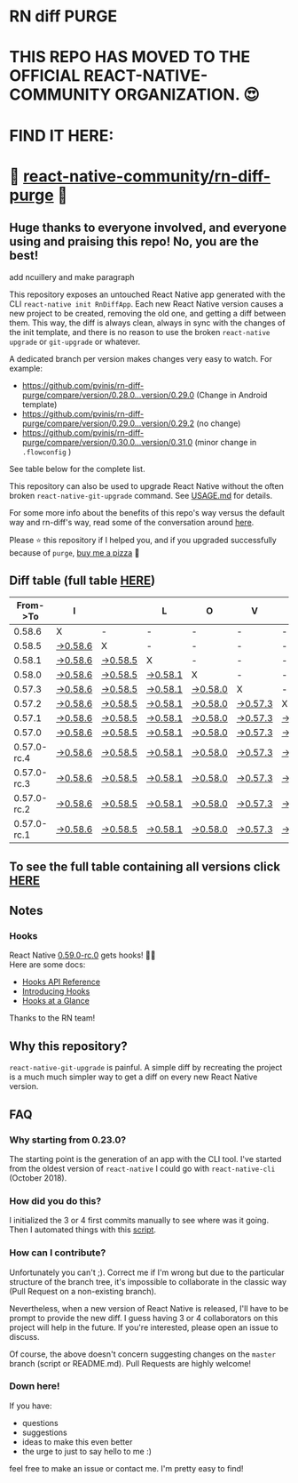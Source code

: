 # RN diff PURGE

# THIS REPO HAS MOVED TO THE OFFICIAL REACT-NATIVE-COMMUNITY ORGANIZATION. 😍
# FIND IT HERE:  
# 💪 [react-native-community/rn-diff-purge](https://github.com/react-native-community/rn-diff-purge) 🎉
## Huge thanks to everyone involved, and everyone using and praising this repo! No, you are the best!


 add ncuillery and make paragraph

This repository exposes an untouched React Native app generated with the CLI
`react-native init RnDiffApp`. Each new React Native version causes a new project to be created, removing the old one, and getting a diff between them. This way, the diff is always clean, always in sync with the changes of the init template, and there is no reason to use the broken `react-native upgrade` or `git-upgrade` or whatever.

A dedicated branch per version makes changes very easy
to watch. For example:

* https://github.com/pvinis/rn-diff-purge/compare/version/0.28.0...version/0.29.0
(Change in Android template)
* https://github.com/pvinis/rn-diff-purge/compare/version/0.29.0...version/0.29.2
(no change)
* https://github.com/pvinis/rn-diff-purge/compare/version/0.30.0...version/0.31.0
(minor change in `.flowconfig` )

See table below for the complete list.

This repository can also be used to upgrade React Native without the often broken `react-native-git-upgrade` command.
See [USAGE.md](https://github.com/pvinis/rn-diff-purge/blob/master/USAGE.md) for details.

For some more info about the benefits of this repo's way versus the default way and rn-diff's way, read some of the conversation around [here](https://github.com/react-native-community/discussions-and-proposals/issues/68#issuecomment-452227478).

Please :star: this repository if I helped you, and if you upgraded successfully because of `purge`, [buy me a pizza](https://www.buymeacoffee.com/DGWwHVZ4s) :pizza:

## Diff table (full table [HERE](https://pvinis.github.io/rn-diff-purge))

| From->To    | I                                                                                               |                                                                                                 | L                                                                                               | O                                                                                               | V                                                                                               | E                                                                                               |                                                                                                 | D                                                                                               | I                                                                                                         | F                                                                                                         | F                                                                                                         | S   |
| ----------- | ----------------------------------------------------------------------------------------------- | ----------------------------------------------------------------------------------------------- | ----------------------------------------------------------------------------------------------- | ----------------------------------------------------------------------------------------------- | ----------------------------------------------------------------------------------------------- | ----------------------------------------------------------------------------------------------- | ----------------------------------------------------------------------------------------------- | ----------------------------------------------------------------------------------------------- | --------------------------------------------------------------------------------------------------------- | --------------------------------------------------------------------------------------------------------- | --------------------------------------------------------------------------------------------------------- | --- |
| 0.58.6      | X                                                                                               | -                                                                                               | -                                                                                               | -                                                                                               | -                                                                                               | -                                                                                               | -                                                                                               | -                                                                                               | -                                                                                                         | -                                                                                                         | -                                                                                                         | -   |
| 0.58.5      | [->0.58.6](https://github.com/pvinis/rn-diff-purge/compare/version/0.58.5..version/0.58.6)      | X                                                                                               | -                                                                                               | -                                                                                               | -                                                                                               | -                                                                                               | -                                                                                               | -                                                                                               | -                                                                                                         | -                                                                                                         | -                                                                                                         | -   |
| 0.58.1      | [->0.58.6](https://github.com/pvinis/rn-diff-purge/compare/version/0.58.1..version/0.58.6)      | [->0.58.5](https://github.com/pvinis/rn-diff-purge/compare/version/0.58.1..version/0.58.5)      | X                                                                                               | -                                                                                               | -                                                                                               | -                                                                                               | -                                                                                               | -                                                                                               | -                                                                                                         | -                                                                                                         | -                                                                                                         | -   |
| 0.58.0      | [->0.58.6](https://github.com/pvinis/rn-diff-purge/compare/version/0.58.0..version/0.58.6)      | [->0.58.5](https://github.com/pvinis/rn-diff-purge/compare/version/0.58.0..version/0.58.5)      | [->0.58.1](https://github.com/pvinis/rn-diff-purge/compare/version/0.58.0..version/0.58.1)      | X                                                                                               | -                                                                                               | -                                                                                               | -                                                                                               | -                                                                                               | -                                                                                                         | -                                                                                                         | -                                                                                                         | -   |
| 0.57.3      | [->0.58.6](https://github.com/pvinis/rn-diff-purge/compare/version/0.57.3..version/0.58.6)      | [->0.58.5](https://github.com/pvinis/rn-diff-purge/compare/version/0.57.3..version/0.58.5)      | [->0.58.1](https://github.com/pvinis/rn-diff-purge/compare/version/0.57.3..version/0.58.1)      | [->0.58.0](https://github.com/pvinis/rn-diff-purge/compare/version/0.57.3..version/0.58.0)      | X                                                                                               | -                                                                                               | -                                                                                               | -                                                                                               | -                                                                                                         | -                                                                                                         | -                                                                                                         | -   |
| 0.57.2      | [->0.58.6](https://github.com/pvinis/rn-diff-purge/compare/version/0.57.2..version/0.58.6)      | [->0.58.5](https://github.com/pvinis/rn-diff-purge/compare/version/0.57.2..version/0.58.5)      | [->0.58.1](https://github.com/pvinis/rn-diff-purge/compare/version/0.57.2..version/0.58.1)      | [->0.58.0](https://github.com/pvinis/rn-diff-purge/compare/version/0.57.2..version/0.58.0)      | [->0.57.3](https://github.com/pvinis/rn-diff-purge/compare/version/0.57.2..version/0.57.3)      | X                                                                                               | -                                                                                               | -                                                                                               | -                                                                                                         | -                                                                                                         | -                                                                                                         | -   |
| 0.57.1      | [->0.58.6](https://github.com/pvinis/rn-diff-purge/compare/version/0.57.1..version/0.58.6)      | [->0.58.5](https://github.com/pvinis/rn-diff-purge/compare/version/0.57.1..version/0.58.5)      | [->0.58.1](https://github.com/pvinis/rn-diff-purge/compare/version/0.57.1..version/0.58.1)      | [->0.58.0](https://github.com/pvinis/rn-diff-purge/compare/version/0.57.1..version/0.58.0)      | [->0.57.3](https://github.com/pvinis/rn-diff-purge/compare/version/0.57.1..version/0.57.3)      | [->0.57.2](https://github.com/pvinis/rn-diff-purge/compare/version/0.57.1..version/0.57.2)      | X                                                                                               | -                                                                                               | -                                                                                                         | -                                                                                                         | -                                                                                                         | -   |
| 0.57.0      | [->0.58.6](https://github.com/pvinis/rn-diff-purge/compare/version/0.57.0..version/0.58.6)      | [->0.58.5](https://github.com/pvinis/rn-diff-purge/compare/version/0.57.0..version/0.58.5)      | [->0.58.1](https://github.com/pvinis/rn-diff-purge/compare/version/0.57.0..version/0.58.1)      | [->0.58.0](https://github.com/pvinis/rn-diff-purge/compare/version/0.57.0..version/0.58.0)      | [->0.57.3](https://github.com/pvinis/rn-diff-purge/compare/version/0.57.0..version/0.57.3)      | [->0.57.2](https://github.com/pvinis/rn-diff-purge/compare/version/0.57.0..version/0.57.2)      | [->0.57.1](https://github.com/pvinis/rn-diff-purge/compare/version/0.57.0..version/0.57.1)      | X                                                                                               | -                                                                                                         | -                                                                                                         | -                                                                                                         | -   |
| 0.57.0-rc.4 | [->0.58.6](https://github.com/pvinis/rn-diff-purge/compare/version/0.57.0-rc.4..version/0.58.6) | [->0.58.5](https://github.com/pvinis/rn-diff-purge/compare/version/0.57.0-rc.4..version/0.58.5) | [->0.58.1](https://github.com/pvinis/rn-diff-purge/compare/version/0.57.0-rc.4..version/0.58.1) | [->0.58.0](https://github.com/pvinis/rn-diff-purge/compare/version/0.57.0-rc.4..version/0.58.0) | [->0.57.3](https://github.com/pvinis/rn-diff-purge/compare/version/0.57.0-rc.4..version/0.57.3) | [->0.57.2](https://github.com/pvinis/rn-diff-purge/compare/version/0.57.0-rc.4..version/0.57.2) | [->0.57.1](https://github.com/pvinis/rn-diff-purge/compare/version/0.57.0-rc.4..version/0.57.1) | [->0.57.0](https://github.com/pvinis/rn-diff-purge/compare/version/0.57.0-rc.4..version/0.57.0) | X                                                                                                         | -                                                                                                         | -                                                                                                         | -   |
| 0.57.0-rc.3 | [->0.58.6](https://github.com/pvinis/rn-diff-purge/compare/version/0.57.0-rc.3..version/0.58.6) | [->0.58.5](https://github.com/pvinis/rn-diff-purge/compare/version/0.57.0-rc.3..version/0.58.5) | [->0.58.1](https://github.com/pvinis/rn-diff-purge/compare/version/0.57.0-rc.3..version/0.58.1) | [->0.58.0](https://github.com/pvinis/rn-diff-purge/compare/version/0.57.0-rc.3..version/0.58.0) | [->0.57.3](https://github.com/pvinis/rn-diff-purge/compare/version/0.57.0-rc.3..version/0.57.3) | [->0.57.2](https://github.com/pvinis/rn-diff-purge/compare/version/0.57.0-rc.3..version/0.57.2) | [->0.57.1](https://github.com/pvinis/rn-diff-purge/compare/version/0.57.0-rc.3..version/0.57.1) | [->0.57.0](https://github.com/pvinis/rn-diff-purge/compare/version/0.57.0-rc.3..version/0.57.0) | [->0.57.0-rc.4](https://github.com/pvinis/rn-diff-purge/compare/version/0.57.0-rc.3..version/0.57.0-rc.4) | X                                                                                                         | -                                                                                                         | -   |
| 0.57.0-rc.2 | [->0.58.6](https://github.com/pvinis/rn-diff-purge/compare/version/0.57.0-rc.2..version/0.58.6) | [->0.58.5](https://github.com/pvinis/rn-diff-purge/compare/version/0.57.0-rc.2..version/0.58.5) | [->0.58.1](https://github.com/pvinis/rn-diff-purge/compare/version/0.57.0-rc.2..version/0.58.1) | [->0.58.0](https://github.com/pvinis/rn-diff-purge/compare/version/0.57.0-rc.2..version/0.58.0) | [->0.57.3](https://github.com/pvinis/rn-diff-purge/compare/version/0.57.0-rc.2..version/0.57.3) | [->0.57.2](https://github.com/pvinis/rn-diff-purge/compare/version/0.57.0-rc.2..version/0.57.2) | [->0.57.1](https://github.com/pvinis/rn-diff-purge/compare/version/0.57.0-rc.2..version/0.57.1) | [->0.57.0](https://github.com/pvinis/rn-diff-purge/compare/version/0.57.0-rc.2..version/0.57.0) | [->0.57.0-rc.4](https://github.com/pvinis/rn-diff-purge/compare/version/0.57.0-rc.2..version/0.57.0-rc.4) | [->0.57.0-rc.3](https://github.com/pvinis/rn-diff-purge/compare/version/0.57.0-rc.2..version/0.57.0-rc.3) | X                                                                                                         | -   |
| 0.57.0-rc.1 | [->0.58.6](https://github.com/pvinis/rn-diff-purge/compare/version/0.57.0-rc.1..version/0.58.6) | [->0.58.5](https://github.com/pvinis/rn-diff-purge/compare/version/0.57.0-rc.1..version/0.58.5) | [->0.58.1](https://github.com/pvinis/rn-diff-purge/compare/version/0.57.0-rc.1..version/0.58.1) | [->0.58.0](https://github.com/pvinis/rn-diff-purge/compare/version/0.57.0-rc.1..version/0.58.0) | [->0.57.3](https://github.com/pvinis/rn-diff-purge/compare/version/0.57.0-rc.1..version/0.57.3) | [->0.57.2](https://github.com/pvinis/rn-diff-purge/compare/version/0.57.0-rc.1..version/0.57.2) | [->0.57.1](https://github.com/pvinis/rn-diff-purge/compare/version/0.57.0-rc.1..version/0.57.1) | [->0.57.0](https://github.com/pvinis/rn-diff-purge/compare/version/0.57.0-rc.1..version/0.57.0) | [->0.57.0-rc.4](https://github.com/pvinis/rn-diff-purge/compare/version/0.57.0-rc.1..version/0.57.0-rc.4) | [->0.57.0-rc.3](https://github.com/pvinis/rn-diff-purge/compare/version/0.57.0-rc.1..version/0.57.0-rc.3) | [->0.57.0-rc.2](https://github.com/pvinis/rn-diff-purge/compare/version/0.57.0-rc.1..version/0.57.0-rc.2) | X   |

## To see the full table containing all versions click [HERE](https://pvinis.github.io/rn-diff-purge)

## Notes

### Hooks
React Native [0.59.0-rc.0](https://github.com/pvinis/rn-diff-purge#version-changes) gets hooks! 🎉🥳  
Here are some docs:
- [Hooks API Reference](https://reactjs.org/docs/hooks-reference.html)
- [Introducing Hooks](https://reactjs.org/docs/hooks-intro.html)
- [Hooks at a Glance](https://reactjs.org/docs/hooks-overview.html)

Thanks to the RN team!

## Why this repository?
`react-native-git-upgrade` is painful. A simple diff by recreating the project is a much much simpler way to get a diff on every new React Native version.


## FAQ

### Why starting from 0.23.0?

The starting point is the generation of an app with the CLI tool. I've started from the oldest
version of `react-native` I could go with `react-native-cli` (October 2018).

### How did you do this?

I initialized the 3 or 4 first commits manually to see where was it going. Then I automated
things with this [script](https://github.com/pvinis/rn-diff-purge/blob/master/new-version.sh).

### How can I contribute?

Unfortunately you can't ;). Correct me if I'm wrong but due to the particular structure of the
branch tree, it's impossible to collaborate in the classic way (Pull Request on a non-existing
branch).

Nevertheless, when a new version of React Native is released, I'll have to be prompt to provide
the new diff. I guess having 3 or 4 collaborators on this project will help in the future.
If you're interested, please open an issue to discuss.

Of course, the above doesn't concern suggesting changes on the `master` branch (script or
README.md). Pull Requests are highly welcome!


### Down here!

If you have: 
- questions
- suggestions
- ideas to make this even better
- the urge to just to say hello to me :)

feel free to make an issue or contact me. I'm pretty easy to find!
